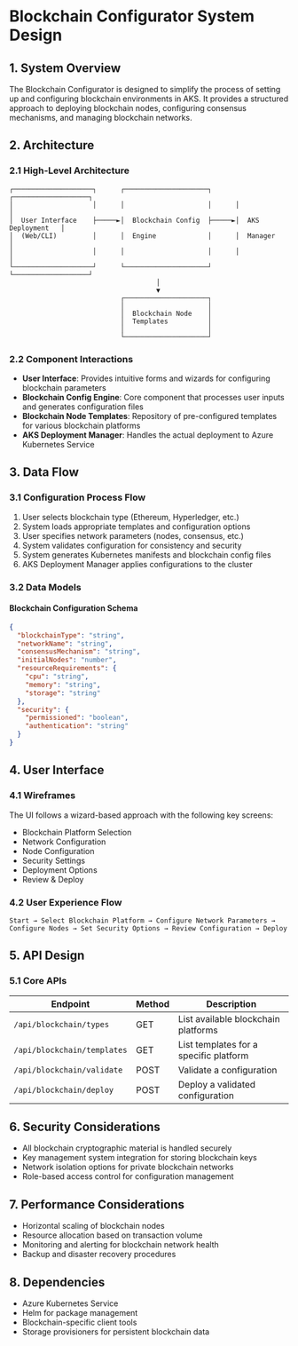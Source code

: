 # Blockchain Configurator System Design

## 1. System Overview

The Blockchain Configurator is designed to simplify the process of setting up and configuring blockchain environments in AKS. It provides a structured approach to deploying blockchain nodes, configuring consensus mechanisms, and managing blockchain networks.

## 2. Architecture

### 2.1 High-Level Architecture

```
┌────────────────────┐      ┌─────────────────────┐      ┌───────────────────┐
│                    │      │                     │      │                   │
│  User Interface    ├─────►│  Blockchain Config  ├─────►│  AKS Deployment   │
│  (Web/CLI)         │      │  Engine             │      │  Manager          │
│                    │      │                     │      │                   │
└────────────────────┘      └─────────────────────┘      └───────────────────┘
                                     │
                                     ▼
                            ┌─────────────────────┐
                            │                     │
                            │  Blockchain Node    │
                            │  Templates          │
                            │                     │
                            └─────────────────────┘
```

### 2.2 Component Interactions

- **User Interface**: Provides intuitive forms and wizards for configuring blockchain parameters
- **Blockchain Config Engine**: Core component that processes user inputs and generates configuration files
- **Blockchain Node Templates**: Repository of pre-configured templates for various blockchain platforms
- **AKS Deployment Manager**: Handles the actual deployment to Azure Kubernetes Service

## 3. Data Flow

### 3.1 Configuration Process Flow

1. User selects blockchain type (Ethereum, Hyperledger, etc.)
2. System loads appropriate templates and configuration options
3. User specifies network parameters (nodes, consensus, etc.)
4. System validates configuration for consistency and security
5. System generates Kubernetes manifests and blockchain config files
6. AKS Deployment Manager applies configurations to the cluster

### 3.2 Data Models

#### Blockchain Configuration Schema
```json
{
  "blockchainType": "string",
  "networkName": "string",
  "consensusMechanism": "string",
  "initialNodes": "number",
  "resourceRequirements": {
    "cpu": "string",
    "memory": "string",
    "storage": "string"
  },
  "security": {
    "permissioned": "boolean",
    "authentication": "string"
  }
}
```

## 4. User Interface

### 4.1 Wireframes

The UI follows a wizard-based approach with the following key screens:
- Blockchain Platform Selection
- Network Configuration
- Node Configuration
- Security Settings
- Deployment Options
- Review & Deploy

### 4.2 User Experience Flow

```
Start → Select Blockchain Platform → Configure Network Parameters → 
Configure Nodes → Set Security Options → Review Configuration → Deploy
```

## 5. API Design

### 5.1 Core APIs

| Endpoint | Method | Description |
|----------|--------|-------------|
| `/api/blockchain/types` | GET | List available blockchain platforms |
| `/api/blockchain/templates` | GET | List templates for a specific platform |
| `/api/blockchain/validate` | POST | Validate a configuration |
| `/api/blockchain/deploy` | POST | Deploy a validated configuration |

## 6. Security Considerations

- All blockchain cryptographic material is handled securely
- Key management system integration for storing blockchain keys
- Network isolation options for private blockchain networks
- Role-based access control for configuration management

## 7. Performance Considerations

- Horizontal scaling of blockchain nodes
- Resource allocation based on transaction volume
- Monitoring and alerting for blockchain network health
- Backup and disaster recovery procedures

## 8. Dependencies

- Azure Kubernetes Service
- Helm for package management
- Blockchain-specific client tools
- Storage provisioners for persistent blockchain data

